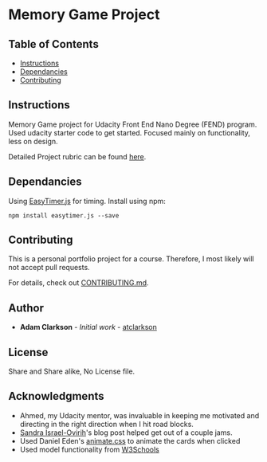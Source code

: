 # Memory Game Project

## Table of Contents

* [Instructions](#instructions)
* [Dependancies](#dependancies)
* [Contributing](#contributing)

## Instructions

Memory Game project for Udacity Front End Nano Degree (FEND) program.  Used udacity starter code to get started.  Focused mainly on functionality, less on design.

Detailed Project rubric can be found [here](https://review.udacity.com/#!/rubrics/591/view).

## Dependancies
Using [EasyTimer.js](https://albert-gonzalez.github.io/easytimer.js/) for timing.  Install using npm:
```
npm install easytimer.js --save
```

## Contributing

This is a personal portfolio project for a course. Therefore, I most likely will not accept pull requests.

For details, check out [CONTRIBUTING.md](CONTRIBUTING.md).

## Author

* **Adam Clarkson** - *Initial work* - [atclarkson](https://github.com/atclarkson)

## License

Share and Share alike,  No License file.

## Acknowledgments

* Ahmed, my Udacity mentor, was invaluable in keeping me motivated and directing in the right direction when I hit road blocks.
* [Sandra Israel-Ovirih](https://scotch.io/tutorials/how-to-build-a-memory-matching-game-in-javascript)'s blog post helped get out of a couple jams.
* Used Daniel Eden's [animate.css](https://daneden.github.io/animate.css/) to animate the cards when clicked  
* Used model functionality from [W3Schools](https://www.w3schools.com/howto/howto_css_modals.asp)
